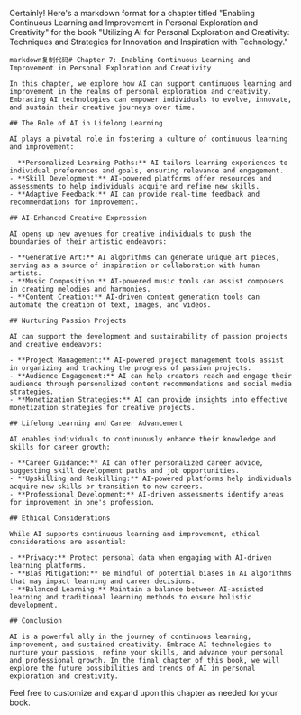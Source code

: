 Certainly! Here's a markdown format for a chapter titled "Enabling Continuous Learning and Improvement in Personal Exploration and Creativity" for the book "Utilizing AI for Personal Exploration and Creativity: Techniques and Strategies for Innovation and Inspiration with Technology."

    markdown复制代码# Chapter 7: Enabling Continuous Learning and Improvement in Personal Exploration and Creativity

    In this chapter, we explore how AI can support continuous learning and improvement in the realms of personal exploration and creativity. Embracing AI technologies can empower individuals to evolve, innovate, and sustain their creative journeys over time.

    ## The Role of AI in Lifelong Learning

    AI plays a pivotal role in fostering a culture of continuous learning and improvement:

    - **Personalized Learning Paths:** AI tailors learning experiences to individual preferences and goals, ensuring relevance and engagement.
    - **Skill Development:** AI-powered platforms offer resources and assessments to help individuals acquire and refine new skills.
    - **Adaptive Feedback:** AI can provide real-time feedback and recommendations for improvement.

    ## AI-Enhanced Creative Expression

    AI opens up new avenues for creative individuals to push the boundaries of their artistic endeavors:

    - **Generative Art:** AI algorithms can generate unique art pieces, serving as a source of inspiration or collaboration with human artists.
    - **Music Composition:** AI-powered music tools can assist composers in creating melodies and harmonies.
    - **Content Creation:** AI-driven content generation tools can automate the creation of text, images, and videos.

    ## Nurturing Passion Projects

    AI can support the development and sustainability of passion projects and creative endeavors:

    - **Project Management:** AI-powered project management tools assist in organizing and tracking the progress of passion projects.
    - **Audience Engagement:** AI can help creators reach and engage their audience through personalized content recommendations and social media strategies.
    - **Monetization Strategies:** AI can provide insights into effective monetization strategies for creative projects.

    ## Lifelong Learning and Career Advancement

    AI enables individuals to continuously enhance their knowledge and skills for career growth:

    - **Career Guidance:** AI can offer personalized career advice, suggesting skill development paths and job opportunities.
    - **Upskilling and Reskilling:** AI-powered platforms help individuals acquire new skills or transition to new careers.
    - **Professional Development:** AI-driven assessments identify areas for improvement in one's profession.

    ## Ethical Considerations

    While AI supports continuous learning and improvement, ethical considerations are essential:

    - **Privacy:** Protect personal data when engaging with AI-driven learning platforms.
    - **Bias Mitigation:** Be mindful of potential biases in AI algorithms that may impact learning and career decisions.
    - **Balanced Learning:** Maintain a balance between AI-assisted learning and traditional learning methods to ensure holistic development.

    ## Conclusion

    AI is a powerful ally in the journey of continuous learning, improvement, and sustained creativity. Embrace AI technologies to nurture your passions, refine your skills, and advance your personal and professional growth. In the final chapter of this book, we will explore the future possibilities and trends of AI in personal exploration and creativity.

Feel free to customize and expand upon this chapter as needed for your book.
